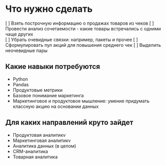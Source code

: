# Что нужно сделать
 [ ] Взять построчную информацию о продажах товаров из чеков 
 [ ] Провести анализ сочетаемости - какие товары встречались с одними чаще других  
 [ ] Убрать очевидные связки: например, пакеты и прочее
 [ ] Сформулировать пул акций для повышения среднего чек
 [ ] Выделить неочевидные пары

## Какие навыки потребуются
 - Python 
 - Pandas
 - Продуктовые метрики
 - Базовое понимание маркетинга
 - Маркетинговое и продуктовое мышление: умение придумать классную акцию на основании данных

## Для каких направлений круто зайдет
 - Продуктовая аналитикv
 - Маркетинговая аналитикv
 - Аналитика данных (в целом)
 - CRM-аналитика
 - Товарная аналитика
